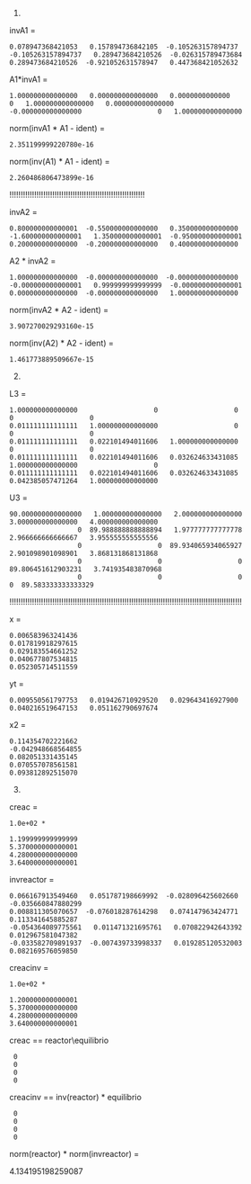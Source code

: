 1.

invA1 =

	0.078947368421053   0.157894736842105  -0.105263157894737
	-0.105263157894737   0.289473684210526  -0.026315789473684
	0.289473684210526  -0.921052631578947   0.447368421052632

A1*invA1 =

	1.000000000000000   0.000000000000000   0.0000000000000
	0   1.000000000000000   0.000000000000000
	-0.000000000000000                   0   1.000000000000000

norm(invA1 * A1 - ident) = 

	2.351199999220780e-16

norm(inv(A1) * A1 - ident) = 

	2.260486806473899e-16

!!!!!!!!!!!!!!!!!!!!!!!!!!!!!!!!!!!!!!!!!!!!!!!!!!!!!!!!!!!!

invA2 =

	0.800000000000001  -0.550000000000000   0.350000000000000
	-1.600000000000001   1.350000000000001  -0.950000000000001
	0.200000000000000  -0.200000000000000   0.400000000000000

A2 * invA2 =

	1.000000000000000  -0.000000000000000  -0.000000000000000
	-0.000000000000001   0.999999999999999  -0.000000000000001
	0.000000000000000  -0.000000000000000   1.000000000000000

norm(invA2 * A2 - ident) = 

	3.907270029293160e-15

norm(inv(A2) * A2 - ident) = 

	1.461773889509667e-15

2.

L3 =

	1.000000000000000                   0                   0                   0                   0
  	0.011111111111111   1.000000000000000                   0                   0                   0
   	0.011111111111111   0.022101494011606   1.000000000000000                   0                   0
   	0.011111111111111   0.022101494011606   0.032624633431085   1.000000000000000                   0
   	0.011111111111111   0.022101494011606   0.032624633431085   0.042385057471264   1.000000000000000

U3 =

  	90.000000000000000   1.000000000000000   2.000000000000000   3.000000000000000   4.000000000000000
                   	 0  89.988888888888894   1.977777777777778   2.966666666666667   3.955555555555556
                   	 0                   0  89.934065934065927   2.901098901098901   3.868131868131868
                   	 0                   0                   0  89.806451612903231   3.741935483870968
                   	 0                   0                   0                   0  89.583333333333329

!!!!!!!!!!!!!!!!!!!!!!!!!!!!!!!!!!!!!!!!!!!!!!!!!!!!!!!!!!!!!!!!!!!!!!!!!!!!!!!!!!!!!!!!!!!!!!!!!!!!!!!

x =

   	0.006583963241436
   	0.017819918297615
   	0.029183554661252
   	0.040677807534815
   	0.052305714511559

yt =

   	0.009550561797753   0.019426710929520   0.029643416927900   0.040216519647153   0.051162790697674

x2 =

   	0.114354702221662
  	-0.042948668564855
   	0.082051331435145
   	0.070557078561581
   	0.093812892515070

3.

creac =

   	1.0e+02 *

   	1.199999999999999
   	5.370000000000001
   	4.280000000000000
   	3.640000000000001

invreactor =

   	0.066167913549460   0.051787198669992  -0.028096425602660  -0.035660847880299
   	0.008811305070657  -0.076018287614298   0.074147963424771   0.113341645885287
  	-0.054364089775561   0.011471321695761   0.070822942643392   0.012967581047382
  	-0.033582709891937  -0.007439733998337   0.019285120532003   0.082169576059850

creacinv =

   	1.0e+02 *

   	1.200000000000001
   	5.370000000000000
   	4.280000000000000
   	3.640000000000001

creac == reactor\equilibrio

	 0
	 0
	 0
	 0

creacinv == inv(reactor) * equilibrio

     0
     0
     0
     0

norm(reactor) * norm(invreactor) =

   4.134195198259087
